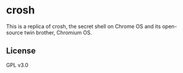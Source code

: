 # **crosh**

This is a replica of crosh, the secret shell on Chrome OS and its open-source twin brother, Chromium OS.

## __License__

GPL v3.0
